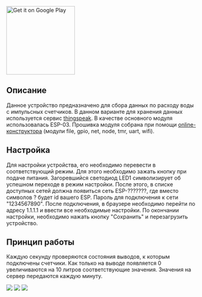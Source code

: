 <a href='https://play.google.com/store/apps/details?id=lav.watermeter&pcampaignid=MKT-Other-global-all-co-prtnr-py-PartBadge-Mar2515-1'><img width="180" alt='Get it on Google Play' src='https://play.google.com/intl/en_us/badges/images/generic/en_badge_web_generic.png'/></a>
## Описание
Данное устройство предназначено для сбора данных по расходу воды с импульсных счетчиков. В данном варианте для хранения данных используется сервис [thingspeak](https://thingspeak.com/). В качестве основного модуля использовалась ESP-03. Прошивка модуля собрана при помощи [online-конструктора](http://nodemcu-build.com) (модули file, gpio, net, node, tmr, uart, wifi).

## Настройка
Для настройки устройства, его необходимо перевести в соответствующий режим. Для этого необходимо зажать кнопку при подаче питания. Загоревшийся светодиод LED1 символизирует об успешном переходе в режим настройки. После этого, в списке доступных сетей должна появиться сеть ESP-???????, где вместо символов ? будет id вашего ESP. Пароль для подключения к сети "1234567890". После подключения, в браузере необходимо перейти по адресу 1.1.1.1 и ввести все необходимые настройки. По окончании настройки, необходимо нажать кнопку "Сохранить" и перезагрузить устройство. 

## Принцип работы
Каждую секунду проверяются состояния выводов, к которым подключены счетчики. Как только на выводе появляется 0 увеличиваются на 10 литров соответствующие значения. Значения на сервер передаются каждую минуту. 

![](https://github.com/LukyanovAnatoliy/WaterMeter_v2/blob/master/image/img1.jpg)
![](https://github.com/LukyanovAnatoliy/WaterMeter_v2/blob/master/image/img2.jpg)
![](https://github.com/LukyanovAnatoliy/WaterMeter_v2/blob/master/image/img3.jpg)
